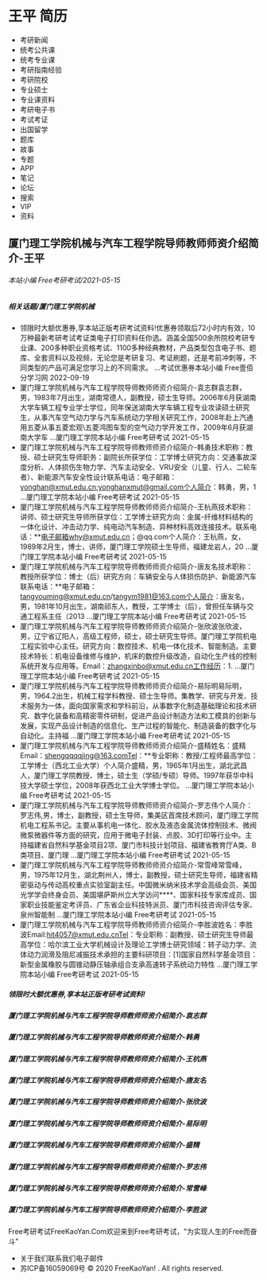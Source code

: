 # 王平 简历
- 考研新闻
- 统考公共课
- 统考专业课
- 考研指南经验
- 考研院校
- 专业硕士
- 专业课资料
- 考研电子书
- 考试考证
- 出国留学
- 题库
- 故事
- 专题
- APP
- 笔记
- 论坛
- 搜索
- VIP
- 资料

## 厦门理工学院机械与汽车工程学院导师教师师资介绍简介-王平

###### 本站小编 Free考研考试/2021-05-15

##### 相关话题/厦门理工学院机械
- 领限时大额优惠券,享本站正版考研考试资料!优惠券领取后72小时内有效，10万种最新考研考试考证类电子打印资料任你选。涵盖全国500余所院校考研专业课、200多种职业资格考试、1100多种经典教材，产品类型包含电子书、题库、全套资料以及视频，无论您是考研复习、考证刷题，还是考前冲刺等，不同类型的产品可满足您学习上的不同需求。 ...考试优惠券本站小编 Free壹佰分学习网 2022-09-19
- 厦门理工学院机械与汽车工程学院导师教师师资介绍简介-袁志群袁志群，男，1983年7月出生，湖南常德人，副教授，硕士生导师。2006年6月获湖南大学车辆工程专业学士学位，同年保送湖南大学车辆工程专业攻读硕士研究生，从事汽车空气动力学与汽车系统动力学相关研究工作，2008年赴上汽通用五菱从事五菱宏观\五菱鸿图车型的空气动力学开发工作，2009年6月获湖南大学车 ...厦门理工学院本站小编 Free考研考试 2021-05-15
- 厦门理工学院机械与汽车工程学院导师教师师资介绍简介-韩勇技术职称：教授、硕士研究生导师职务：副院长所获学位：工学博士研究方向：交通事故深度分析、人体损伤生物力学、汽车主动安全、VRU安全（儿童、行人、二轮车者）、新能源汽车安全性设计联系电话：电子邮箱：yonghan@xmut.edu.cn;yonghanxmut@gmail.com个人简介：韩勇，男，1 ...厦门理工学院本站小编 Free考研考试 2021-05-15
- 厦门理工学院机械与汽车工程学院导师教师师资介绍简介-王杭燕技术职称：讲师、硕士研究生导师所获学位：工学博士研究方向：金属-纤维材料结构的一体化设计、冲击动力学、纯电动汽车制造、异种材料高效连接技术。联系电话：**电子邮箱why@xmut.edu.cn；@qq.com个人简介：王杭燕，女，1989年2月生，博士，讲师，厦门理工学院硕士生导师，福建龙岩人，20 ...厦门理工学院本站小编 Free考研考试 2021-05-15
- 厦门理工学院机械与汽车工程学院导师教师师资介绍简介-唐友名技术职称：教授所获学位：博士（后）研究方向：车辆安全与人体损伤防护、新能源汽车联系电话：**电子邮箱：tangyouming@xmut.edu.cn/tangym1981@163.com个人简介：唐友名，男，1981年10月出生，湖南祁东人，教授，工学博士（后），曾担任车辆与交通工程系主任（2013 ...厦门理工学院本站小编 Free考研考试 2021-05-15
- 厦门理工学院机械与汽车工程学院导师教师师资介绍简介-张欣波张欣波，男，辽宁省辽阳人，高级工程师，硕士，硕士研究生导师。厦门理工学院机电工程实验中心主任。研究方向：数控技术、机电一体化技术、智能制造。主要技术特长：机电设备维修与维护，机床的数控升级改造，自动化生产线的控制系统开发与应用等。Email：zhangxinbo@xmut.edu.cn工作经历：1. ...厦门理工学院本站小编 Free考研考试 2021-05-15
- 厦门理工学院机械与汽车工程学院导师教师师资介绍简介-易际明易际明，男，1964.2出生，机械工程学科教授、硕士生导师。集教学、研究与开发、技术服务为一体，面向国家需求和学科前沿，从事数字化制造基础理论和技术研究、数字化装备和高精密零件研制，促进产品设计制造方法和工模具的创新与发展，实现产品设计制造的信息化、生产过程的智能化、制造装备的数字化与自动化。主持福 ...厦门理工学院本站小编 Free考研考试 2021-05-15
- 厦门理工学院机械与汽车工程学院导师教师师资介绍简介-盛精姓名：盛精Email：shengqqqqjing@163.comTel：**专业职称：教授/工程师最高学位：工学博士（西北工业大学）个人简介盛精，男，1965年1月出生，湖北武昌人，厦门理工学院教授、博士，硕士生（学硕/专硕）导师。1997年获华中科技大学硕士学位，2008年获西北工业大学博士学位。 ...厦门理工学院本站小编 Free考研考试 2021-05-15
- 厦门理工学院机械与汽车工程学院导师教师师资介绍简介-罗志伟个人简介：罗志伟,男，博士，副教授，硕士生导师，集美区首席技术顾问，厦门理工学院机电工程系书记。主要从事机电一体化、胶水及液态金属流体控制技术、微阀微泵微器件等方面的研究，应用于微电子封装、点胶、3D打印等行业中。主持福建省自然科学基金项目2项、厦门市科技计划项目、福建省教育厅A类、B类项目、厦门理 ...厦门理工学院本站小编 Free考研考试 2021-05-15
- 厦门理工学院机械与汽车工程学院导师教师师资介绍简介-常雪峰常雪峰，男，1975年12月生，湖北荆州人，博士，副教授，硕士研究生导师，福建省精密驱动与传动高校重点实验室副主任。中国微米纳米技术学会高级会员、美国光学学会终身会员、美国堪萨斯州立大学访问****、国家科技专家库成员、国家职业技能鉴定考评员、广东省企业科技特派员、厦门市科技咨询评估专家、泉州智能制 ...厦门理工学院本站小编 Free考研考试 2021-05-15
- 厦门理工学院机械与汽车工程学院导师教师师资介绍简介-李胜波姓名：李胜波Email:hit4057@xmut.edu.cnTel：专业职称：副教授、硕士研究生导师最高学位：哈尔滨工业大学机械设计及理论工学博士研究领域：转子动力学、流体动力润滑及阻尼减振技术承担的主要科研项目：[1]国家自然科学基金项目：新型金属橡胶与圆锥动静压轴承组合支承高速转子系统动力特性 ...厦门理工学院本站小编 Free考研考试 2021-05-15

##### 领限时大额优惠券,享本站正版考研考试资料!

##### 厦门理工学院机械与汽车工程学院导师教师师资介绍简介-袁志群

##### 厦门理工学院机械与汽车工程学院导师教师师资介绍简介-韩勇

##### 厦门理工学院机械与汽车工程学院导师教师师资介绍简介-王杭燕

##### 厦门理工学院机械与汽车工程学院导师教师师资介绍简介-唐友名

##### 厦门理工学院机械与汽车工程学院导师教师师资介绍简介-张欣波

##### 厦门理工学院机械与汽车工程学院导师教师师资介绍简介-易际明

##### 厦门理工学院机械与汽车工程学院导师教师师资介绍简介-盛精

##### 厦门理工学院机械与汽车工程学院导师教师师资介绍简介-罗志伟

##### 厦门理工学院机械与汽车工程学院导师教师师资介绍简介-常雪峰

##### 厦门理工学院机械与汽车工程学院导师教师师资介绍简介-李胜波
Free考研考试FreeKaoYan.Com欢迎来到Free考研考试，"为实现人生的Free而奋斗"
- 关于我们联系我们电子邮件
- 苏ICP备16059069号
© 2020 FreeKaoYan! . All rights reserved.
